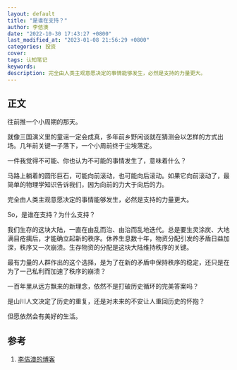 ```yaml
---
layout: default
title: "是谁在支持？"
author: 李佶澳
date: "2022-10-30 17:43:27 +0800"
last_modified_at: "2023-01-08 21:56:29 +0800"
categories: 投资
cover:
tags: 认知笔记
keywords:
description: 完全由人类主观意愿决定的事情能够发生，必然是支持的力量更大。
---
```



## 正文

往前推一个小周期的那天。

就像三国演义里的童谣一定会成真，多年前乡野闲谈就在猜测会以怎样的方式出场。几年前关键一子落下，一个小周前终于尘埃落定。

一件我觉得不可能、你也认为不可能的事情发生了，意味着什么？

马路上躺着的圆形巨石，可能向前滚动，也可能向后滚动。如果它向前滚动了，最简单的物理学知识告诉我们，因为向前的力大于向后的力。

完全由人类主观意愿决定的事情能够发生，必然是支持的力量更大。

So，是谁在支持？为什么支持？

我们生存的这块大陆，一直在由乱而治、由治而乱地迭代。总是要生灵涂炭、大地满目疮痍后，才能确立起新的秩序。休养生息数十年，物资分配引发的矛盾日益加深，秩序又一次崩溃。生存物资的分配是这块大陆维持秩序的关键。

最有力量的人群作出的这个选择，是为了在新的矛盾中保持秩序的稳定，还只是在为了一己私利而加速了秩序的崩溃？

一百年里从远方飘来的新理念，依然不是打破历史循环的完美答案吗？

是山川人文决定了历史的重复，还是对未来的不安让人重回历史的怀抱？

但愿依然会有美好的生活。

## 参考

1. [李佶澳的博客][1]

[1]: https://www.lijiaocn.com "李佶澳的博客"
